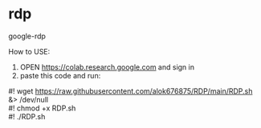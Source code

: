 # rdp
google-rdp

How to USE:

1) OPEN https://colab.research.google.com and sign in
2) paste this code and run:


#! wget https://raw.githubusercontent.com/alok676875/RDP/main/RDP.sh &> /dev/null <br>
#! chmod +x RDP.sh <br>
#! ./RDP.sh <br>


